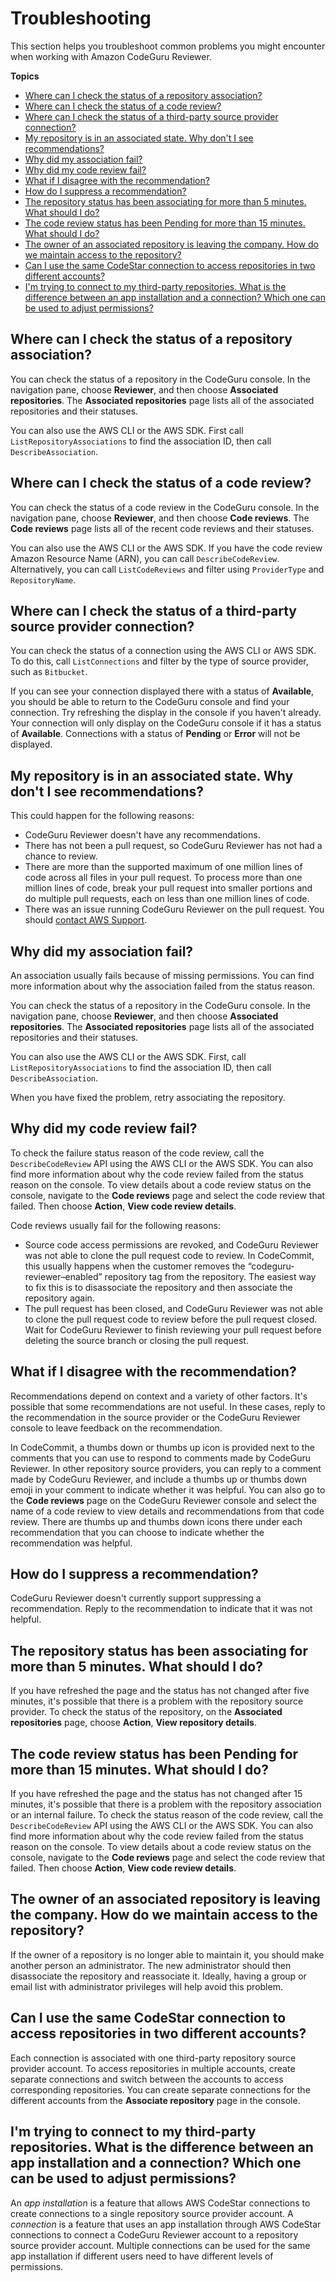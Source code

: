 # Troubleshooting<a name="troubleshooting"></a>

 This section helps you troubleshoot common problems you might encounter when working with Amazon CodeGuru Reviewer\. 

**Topics**
+ [Where can I check the status of a repository association?](#troubleshooting-status-repo-assoc)
+ [Where can I check the status of a code review?](#troubleshooting-status-code-review)
+ [Where can I check the status of a third\-party source provider connection?](#troubleshooting-status-connection)
+ [My repository is in an associated state\. Why don't I see recommendations?](#troubleshooting-status-no-recos)
+ [Why did my association fail?](#troubleshooting-status-repo-assoc-failed)
+ [Why did my code review fail?](#troubleshooting-status-code-review-failed)
+ [What if I disagree with the recommendation?](#troubleshooting-status-reco-disagree)
+ [How do I suppress a recommendation?](#troubleshooting-status-reco-suppress)
+ [The repository status has been associating for more than 5 minutes\. What should I do?](#troubleshooting-long-associating-time)
+ [The code review status has been Pending for more than 15 minutes\. What should I do?](#troubleshooting-long-code-review-time)
+ [The owner of an associated repository is leaving the company\. How do we maintain access to the repository?](#troubleshooting-losing-repository-owner)
+ [Can I use the same CodeStar connection to access repositories in two different accounts?](#troubleshooting-multiple-third-party-accounts)
+ [I'm trying to connect to my third\-party repositories\. What is the difference between an app installation and a connection? Which one can be used to adjust permissions?](#troubleshooting-connections-and-apps)

## Where can I check the status of a repository association?<a name="troubleshooting-status-repo-assoc"></a>

You can check the status of a repository in the CodeGuru console\. In the navigation pane, choose **Reviewer**, and then choose **Associated repositories**\. The **Associated repositories** page lists all of the associated repositories and their statuses\. 

You can also use the AWS CLI or the AWS SDK\. First call `ListRepositoryAssociations` to find the association ID, then call `DescribeAssociation`\. 

## Where can I check the status of a code review?<a name="troubleshooting-status-code-review"></a>

You can check the status of a code review in the CodeGuru console\. In the navigation pane, choose **Reviewer**, and then choose **Code reviews**\. The **Code reviews** page lists all of the recent code reviews and their statuses\. 

You can also use the AWS CLI or the AWS SDK\. If you have the code review Amazon Resource Name \(ARN\), you can call `DescribeCodeReview`\. Alternatively, you can call `ListCodeReviews` and filter using `ProviderType` and `RepositoryName`\. 

## Where can I check the status of a third\-party source provider connection?<a name="troubleshooting-status-connection"></a>

You can check the status of a connection using the AWS CLI or AWS SDK\. To do this, call `ListConnections` and filter by the type of source provider, such as `Bitbucket`\. 

If you can see your connection displayed there with a status of **Available**, you should be able to return to the CodeGuru console and find your connection\. Try refreshing the display in the console if you haven't already\. Your connection will only display on the CodeGuru console if it has a status of **Available**\. Connections with a status of **Pending** or **Error** will not be displayed\. 

## My repository is in an associated state\. Why don't I see recommendations?<a name="troubleshooting-status-no-recos"></a>

This could happen for the following reasons: 
+ CodeGuru Reviewer doesn't have any recommendations\.
+ There has not been a pull request, so CodeGuru Reviewer has not had a chance to review\.
+ There are more than the supported maximum of one million lines of code across all files in your pull request\. To process more than one million lines of code, break your pull request into smaller portions and do multiple pull requests, each on less than one million lines of code\.
+ There was an issue running CodeGuru Reviewer on the pull request\. You should [contact AWS Support](https://aws.amazon.com/premiumsupport/?nc2=h_ql_ce_spt)\.

## Why did my association fail?<a name="troubleshooting-status-repo-assoc-failed"></a>

An association usually fails because of missing permissions\. You can find more information about why the association failed from the status reason\. 

You can check the status of a repository in the CodeGuru console\. In the navigation pane, choose **Reviewer**, and then choose **Associated repositories**\. The **Associated repositories** page lists all of the associated repositories and their statuses\. 

You can also use the AWS CLI or the AWS SDK\. First, call `ListRepositoryAssociations` to find the association ID, then call `DescribeAssociation`\. 

When you have fixed the problem, retry associating the repository\. 

## Why did my code review fail?<a name="troubleshooting-status-code-review-failed"></a>

To check the failure status reason of the code review, call the `DescribeCodeReview` API using the AWS CLI or the AWS SDK\. You can also find more information about why the code review failed from the status reason on the console\. To view details about a code review status on the console, navigate to the **Code reviews** page and select the code review that failed\. Then choose **Action**, **View code review details**\. 

Code reviews usually fail for the following reasons: 
+ Source code access permissions are revoked, and CodeGuru Reviewer was not able to clone the pull request code to review\. In CodeCommit, this usually happens when the customer removes the “codeguru\-reviewer–enabled” repository tag from the repository\. The easiest way to fix this is to disassociate the repository and then associate the repository again\.
+ The pull request has been closed, and CodeGuru Reviewer was not able to clone the pull request code to review before the pull request closed\. Wait for CodeGuru Reviewer to finish reviewing your pull request before deleting the source branch or closing the pull request\.

## What if I disagree with the recommendation?<a name="troubleshooting-status-reco-disagree"></a>

Recommendations depend on context and a variety of other factors\. It's possible that some recommendations are not useful\. In these cases, reply to the recommendation in the source provider or the CodeGuru Reviewer console to leave feedback on the recommendation\. 

In CodeCommit, a thumbs down or thumbs up icon is provided next to the comments that you can use to respond to comments made by CodeGuru Reviewer\. In other repository source providers, you can reply to a comment made by CodeGuru Reviewer, and include a thumbs up or thumbs down emoji in your comment to indicate whether it was helpful\. You can also go to the **Code reviews** page on the CodeGuru Reviewer console and select the name of a code review to view details and recommendations from that code review\. There are thumbs up and thumbs down icons there under each recommendation that you can choose to indicate whether the recommendation was helpful\.

## How do I suppress a recommendation?<a name="troubleshooting-status-reco-suppress"></a>

CodeGuru Reviewer doesn't currently support suppressing a recommendation\. Reply to the recommendation to indicate that it was not helpful\. 

## The repository status has been associating for more than 5 minutes\. What should I do?<a name="troubleshooting-long-associating-time"></a>

If you have refreshed the page and the status has not changed after five minutes, it's possible that there is a problem with the repository source provider\. To check the status of the repository, on the **Associated repositories** page, choose **Action**, **View repository details**\. 

## The code review status has been Pending for more than 15 minutes\. What should I do?<a name="troubleshooting-long-code-review-time"></a>

If you have refreshed the page and the status has not changed after 15 minutes, it's possible that there is a problem with the repository association or an internal failure\. To check the status reason of the code review, call the `DescribeCodeReview` API using the AWS CLI or the AWS SDK\. You can also find more information about why the code review failed from the status reason on the console\. To view details about a code review status on the console, navigate to the **Code reviews** page and select the code review that failed\. Then choose **Action**, **View code review details**\.

## The owner of an associated repository is leaving the company\. How do we maintain access to the repository?<a name="troubleshooting-losing-repository-owner"></a>

If the owner of a repository is no longer able to maintain it, you should make another person an administrator\. The new administrator should then disassociate the repository and reassociate it\. Ideally, having a group or email list with administrator privileges will help avoid this problem\.

## Can I use the same CodeStar connection to access repositories in two different accounts?<a name="troubleshooting-multiple-third-party-accounts"></a>

Each connection is associated with one third\-party repository source provider account\. To access repositories in multiple accounts, create separate connections and switch between the accounts to access corresponding repositories\. You can create separate connections for the different accounts from the **Associate repository** page in the console\.

## I'm trying to connect to my third\-party repositories\. What is the difference between an app installation and a connection? Which one can be used to adjust permissions?<a name="troubleshooting-connections-and-apps"></a>

An *app installation* is a feature that allows AWS CodeStar connections to create connections to a single repository source provider account\. A *connection* is a feature that uses an app installation through AWS CodeStar connections to connect a CodeGuru Reviewer account to a repository source provider account\. Multiple connections can be used for the same app installation if different users need to have different levels of permissions\. 